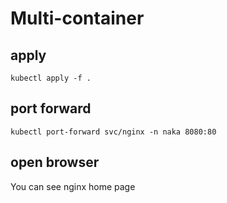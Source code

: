 # Multi-container

## apply

```
kubectl apply -f .
```

## port forward

```
kubectl port-forward svc/nginx -n naka 8080:80
```

## open browser

You can see nginx home page



